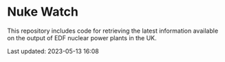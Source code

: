 # Nuke Watch

This repository includes code for retrieving the latest information available on the output of EDF nuclear power plants in the UK.

Last updated: 2023-05-13 16:08
